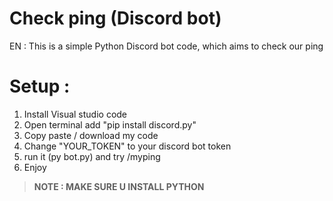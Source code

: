 # Check ping (Discord bot) 
EN : This is a simple Python Discord bot code, which aims to check our ping

# Setup :
1. Install Visual studio code
2. Open terminal add "pip install discord.py"
3. Copy paste / download my code
4. Change "YOUR_TOKEN" to your discord bot token
5. run it (py bot.py) and try /myping
6. Enjoy

> **NOTE : MAKE SURE U INSTALL PYTHON** 
